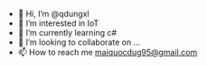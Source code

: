 - 👋 Hi, I’m @qdungxl
- 👀 I’m interested in IoT
- 🌱 I’m currently learning c#
- 💞️ I’m looking to collaborate on ...
- 📫 How to reach me maiquocdug95@gmail.com

<!---
qdungxl/qdungxl is a ✨ special ✨ repository because its `README.md` (this file) appears on your GitHub profile.
You can click the Preview link to take a look at your changes.
--->
